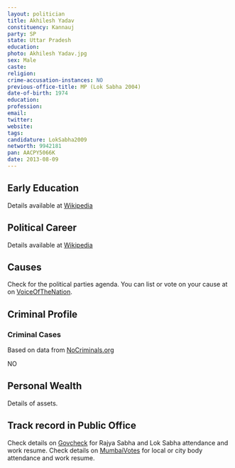 ```yaml
---
layout: politician
title: Akhilesh Yadav
constituency: Kannauj 
party: SP
state: Uttar Pradesh
education: 
photo: Akhilesh Yadav.jpg
sex: Male
caste: 
religion: 
crime-accusation-instances: NO
previous-office-title: MP (Lok Sabha 2004)
date-of-birth: 1974
education:  
profession: 
email: 
twitter:
website: 
tags: 
candidature: LokSabha2009
networth: 9942181
pan: AACPY5066K
date: 2013-08-09
---
```


## Early Education
Details available at [Wikipedia](http://www.wikipedia.org/wiki/)

## Political Career
Details available at [Wikipedia](http://www.wikipedia.org/wiki/)

## Causes 
Check for the political parties agenda. You can list or vote on your cause at on [VoiceOfTheNation](http://www.voiceofthenation.org).

## Criminal Profile

### Criminal Cases
Based on data from [NoCriminals.org](http://www.nocriminals.org)

NO

## Personal Wealth
Details of assets.

## Track record in Public Office
Check details on [Govcheck](http://www.govcheck.org) for Rajya Sabha and Lok Sabha attendance and work resume. Check details on [MumbaiVotes](http://www.mumbaivotes.org) for local or city body attendance and work resume.
		